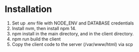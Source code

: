 # Installation

1. Set up .env file with NODE_ENV and DATABASE credentials
2. Install nvm, then install npm 14.
3. npm install in the main directory, and in the client directory.
4. npm run build the client
5. Copy the client code to the server (/var/www/html) via scp